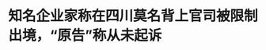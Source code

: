 <!DOCTYPE html>
<html lang="zh-CN">

<head>
    
<title>知名企业家称在四川莫名背上官司被限制出境，“原告”称从未起诉_腾讯新闻</title>
<meta name="keywords" content="周永勇,限制出境,四川,新鸥鹏集团,民事案件,广汉,企业家,法务,法院,德阳市">
<meta name="description" content="大皖新闻讯 日前，知名企业家——新鸥鹏集团创始人周永勇向大皖新闻记者反映，他在四川莫名背上官司，被限制出境，为此他和公司法务部门多次找到当地广汉市人民法院和德阳高新区管委会沟通，但事发至今10个月过去了，此事仍未得到彻底解决，限制措施也未取消。对此，当地法院回应称，周永勇所说的案子已撤销，目前是因为另...">
<meta name="author" content="腾讯网">
<meta name="copyright" content="Copyright 1998 - 2025 Tencent. All Rights Reserved">
<meta property="og:type" content="news" />

<meta property="og:title" content="知名企业家称在四川莫名背上官司被限制出境，“原告”称从未起诉_腾讯新闻" />
<meta property="og:description" content="大皖新闻讯 日前，知名企业家——新鸥鹏集团创始人周永勇向大皖新闻记者反映，他在四川莫名背上官司，被限制出境，为此他和公司法务部门多次找到当地广汉市人民法院和德阳高新区管委会沟通，但事发至今10个月过去了，此事仍未得到彻底解决，限制措施也未取消。对此，当地法院回应称，周永勇所说的案子已撤销，目前是因为另..." />
<meta property="og:url" content="https://news.qq.com/rain/a/20250513A0734W00" />
<meta property="og:image" content="https://inews.gtimg.com/news_ls/O3lYXOtHTcpcQZg0uBjwuemrhvBMp_YgSbMC3QQjJRmikAA_640330/0" />
<meta property="article:author" content="大皖新闻" />
<meta property="article:published_time" content="2025-05-13 17:31:08" />
<meta property="category" content="law" />

<meta name="baidu-site-verification" content="jJeIJ5X7pP" />
    <meta charset="utf-8" />
<meta http-equiv="X-UA-Compatible" content="IE=Edge" />
<meta name="viewport" content="width=device-width, initial-scale=1, shrink-to-fit=no" />
<link rel="dns-prefetch" href="mat1.gtimg.com">
<link rel="dns-prefetch" href="i.news.qq.com">
<link rel="shortcut icon" href="https://mat1.gtimg.com/qqcdn/qqindex2021/favicon.ico">
<script nomodule="true" src="https://mat1.gtimg.com/qqcdn/qqindex2021/common-static/20240515201444/core3-37-1.min.js"></script>
<script>
  try {
    if (!window.IntersectionObserver) {
      var observerScript = document.createElement('script');
      observerScript.src = "https://mat1.gtimg.com/qqcdn/qqindex2021/common-static/20241024141058/intersection-observer-polyfill.js";
      document.head.appendChild(observerScript);
    }
  } catch (error) {}
</script>

<script>
  try {
    if (!Element.prototype.scrollTo) {
      var scrollScript = document.createElement('script');
      scrollScript.src = "https://mat1.gtimg.com/qqcdn/qqindex2021/common-static/20241025153001/scroll-behavior-polyfill.js";
      document.head.appendChild(scrollScript);
    }
  } catch (error) {}
</script>
<script>
  try {
    if ('scrollRestoration' in window.history) {
      window.history.scrollRestoration = 'manual';
    }
    window.isPcClient = Boolean(window.electron) && (
      window.navigator.userAgent.indexOf('pc-client') > 0 ||
      window.navigator.userAgent.indexOf('TencentNews') > 0
    );
  } catch {}
</script>
<script>
  try {
    if (window.isPcClient) {
      var bodyStyle = document.createElement('style');
      bodyStyle.innerText = 'body{ zoom: 0.95 }';
      document.head.appendChild(bodyStyle);
    }
  } catch {}
</script>
<script>
  window.DATA = {"url":"https://view.inews.qq.com/a/20250513A0734W00","article_id":"20250513A0734W00","article_type":"0","title":"知名企业家称在四川莫名背上官司被限制出境，“原告”称从未起诉","desc":"大皖新闻讯 日前，知名企业家——新鸥鹏集团创始人周永勇向大皖新闻记者反映，他在四川莫名背上官司，被限制出境，为此他和公司法务部门多次找到当地广汉市人民法院和德阳高新区管委会沟通，但事发至今10个月过去了，此事仍未得到彻底解决，限制措施也未取消。对此，当地法院回应称，周永勇所说的案子已撤销，目前是因为另...","iNewsRecommendLevel":1,"abstract":"大皖新闻讯 日前，知名企业家——新鸥鹏集团创始人周永勇向大皖新闻记者反映，他在四川莫名背上官司，被限制出境，为此他和公司法务部门多次找到当地广汉市人民法院和德阳高新区管委会沟通，但事发至今10个月过去了，此事仍未得到彻底解决，限制措施也未取消。对此，当地法院回应称，周永勇所说的案子已撤销，目前是因为另...","catalog1":"law","ad_channel_sign":"news","introduction":"","media":"大皖新闻","media_id":"5057826","pubtime":"2025-05-13 17:31:08","comment_id":"8411494781","political":0,"cmsId":"20250513A0734W00","cms_id":"20250513A0734W00","closeAllAd":0,"closeAllFavorite":false,"originContent":{"directory":{"ai_list":[{"desc":"企业家讲述：共管公章被人私自使用，莫名背上官司","link":"AIPOS_0"},{"desc":"原告发声：没有起诉，公司也无用章记录","link":"AIPOS_1"},{"desc":"管委会：因“保交楼”共管公章，没有私自用章和虚构诉讼","link":"AIPOS_2"},{"desc":"法院：已经撤诉，是因新案件被限制出境","link":"AIPOS_3"}],"enable":2,"list":null},"key_points_show":["知名企业家周永勇在四川莫名背上官司，被限制出境，至今已有10个月，此事仍未得到彻底解决。","周永勇表示，原路返回后，他们找到当地广汉市人民法院和德阳高新区管委会沟通，但始终未能解决问题。","然而，当地法院回应称，周永勇所说的案子已撤销，目前是因为另有其他案件未结而被限制出境。","周永勇的代理律师表示，依据相关法律，法院对“未了结民事案件”当事人可采取限制出境措施，但本案事实存疑。","德阳高新区管委会表示，四川省德鸥置业有限公司公章确实是为了“保交楼”，由他们和企业共管，没有私自用章和虚构诉讼。"],"text":"\u003cdiv class=\"rich_media_content\"\u003e\u003cp style=\"text-align: justify\"\u003e\u003cstrong\u003e大皖新闻讯\u003c/strong\u003e  日前，知名企业家——新鸥鹏集团创始人周永勇向大皖新闻记者反映，他在四川莫名背上官司，被限制出境，为此他和公司法务部门多次找到当地广汉市人民法院和德阳高新区管委会沟通，但事发至今10个月过去了，此事仍未得到彻底解决，限制措施也未取消。对此，当地法院回应称，周永勇所说的案子已撤销，目前是因为另有其他案件未结而被限制出境。\u003c/p\u003e\u003cp style=\"text-align: center\" data-exeditor-arbitrary-box=\"image-box\"\u003e\u003c!--IMG_0--\u003e\u003c/p\u003e\u003cp class=\"qqnews_image_desc\" style=\"color: #666; font-size: 14px; text-align: center\"\u003e5月9日，周永勇在机场出境被拦\u003c/p\u003e\u003cp style=\"text-align: justify\"\u003e\u003cstrong\u003e\u003c!--AIPOS_0--\u003e企业家讲述：共管公章被人私自使用，莫名背上官司\u003c/strong\u003e\u003c/p\u003e\u003cp style=\"text-align: justify\"\u003e“太蹊跷了，此前我们根本都不知晓有这个案子的存在，也没收到法院传票。”5月8日，在德阳高新区，大皖新闻记者见到了企业家周永勇， 他介绍，2024年7月，他准备去国外出差，但在重庆江北国际机场被边检人员以“其存在未结民事案件，被广汉市人民法院限制出境”为由拦下，但并未告知具体案件情况，这让他感到有点懵。\u003c!--MID_AD_0--\u003e\u003c!--EOP_0--\u003e\u003c/p\u003e\u003c!--MID_ARTICLE_AD_0--\u003e\u003c!--PARAGRAPH_0--\u003e\u003cp style=\"text-align: justify\"\u003e周永勇告诉记者，原路返回后，他们赶紧委托律师前往法院了解情况，但一无所获，转而又前往出入境管理部门咨询，得到的答复依旧是“存在未结民事案件，被限制出境”。后来几经辗转终于查到2024年7月他在广汉法院有一起“借款合同纠纷案”，不过看了内容后，他和公司法务部门都大跌眼镜。\u003c/p\u003e\u003cp style=\"text-align: center\" data-exeditor-arbitrary-box=\"image-box\"\u003e\u003c!--IMG_1--\u003e\u003c/p\u003e\u003cp class=\"qqnews_image_desc\" style=\"color: #666; font-size: 14px; text-align: center\"\u003e起诉状\u003c/p\u003e\u003cp style=\"text-align: justify\"\u003e新鸥鹏集团法务总监姜翼向记者介绍，在该案中，起诉方和被告方竟然同是集团下属的德阳新鸥鹏文教城项目公司，原告和被告公司法人都是何冰，周永勇也被作为第二被告被自己的公司起诉了。他们找到\u003c!--SECURE_LINK_BEGIN_0--\u003e何冰\u003c!--SECURE_LINK_END_0--\u003e询问他“为什么自己起诉自己”，但对方却明确说不知晓此事，也未曾起诉。\u003c/p\u003e\u003cp style=\"text-align: justify\"\u003e“更让我们感到不解的是，公司公章在我们不知情的情况下被使用了。”姜翼说，因为“保交楼”，该案中原告公司的公章是和德阳高新区管委会共管，正常情况下用章需要双方知情并共同参与，他们查到的起诉状盖上了公章，但公司方面不知晓。后来，在律师介入下，广汉法院才在2025年4月11日以原告未交诉讼费为由撤回起诉。他们本以为此事尘埃落定，没想到过段时间当周永勇准备出境时却发现限制仍未被解除，而原因还是因有民事案件未结。\u003c!--MID_AD_1--\u003e\u003c!--EOP_1--\u003e\u003c/p\u003e\u003c!--MID_ARTICLE_AD_1--\u003e\u003c!--PARAGRAPH_1--\u003e\u003cp style=\"text-align: justify\"\u003e5月9日，为了向记者验证此事，周永勇再次购买了前往境外的机票，当其在重庆江北国际机场过海关时，又一次被拦了下来。“我反复问是什么原因，对方都说是因为我在广汉市人民法院有未结民事案件，被限制出境。”说起此事，周永勇仍感到大惑不解。\u003c/p\u003e\u003cp style=\"text-align: center\" data-exeditor-arbitrary-box=\"image-box\"\u003e\u003c!--IMG_2--\u003e\u003c/p\u003e\u003cp class=\"qqnews_image_desc\" style=\"color: #666; font-size: 14px; text-align: center\"\u003e何冰介绍，他并不知晓此事，公司也没用章记录\u003c/p\u003e\u003cp style=\"text-align: justify\"\u003e\u003cstrong\u003e\u003c!--AIPOS_1--\u003e原告发声：没有起诉，公司也无用章记录\u003c/strong\u003e\u003c/p\u003e\u003cp style=\"text-align: justify\"\u003e姜翼提供的《民事起诉状》显示，该案案由为借款合同纠纷，原告为四川省德鸥置业有限公司，法人为何冰，被告一为重庆渝洲教育产业（集团）有限公司，法人同样为何冰，被告二为周永勇，并盖有原告公司公章，落款时间为2024年7月，右上角还有“四川省广汉市人民法院”字样。\u003c/p\u003e\u003cp style=\"text-align: justify\"\u003e2025年4月11日，广汉市人民法院《\u003c!--SECURE_LINK_BEGIN_1--\u003e民事裁定书\u003c!--SECURE_LINK_END_1--\u003e》显示，对于此案，该院依法予以立案，原告四川省德鸥置业有限公司在该院依法送达交纳诉讼费用通知书后，未在七日内预交案件受理费。依照相关规定，裁定本案按四川省德鸥置业有限公司撤回起诉处理。\u003c/p\u003e\u003cp style=\"text-align: justify\"\u003e5月9日晚，大皖新闻记者在重庆见到了起诉状中提及的关键人物何冰，面对这份起诉状，何冰直言：“我是不知情的，我们是看到起诉状才知道有这个事发生，不是我写的，也不是我们公司写的。”而对于起诉状上的公司公章，何冰也感到纳闷。其介绍，公司公章是由他们和“保交楼”专班共管，存放在德阳高新区规划建设局的保险柜内，正常需要公司和该局共同操作才能打开并使用公章，但起诉状上盖的公章他们并不知情，公司方面也没找到用章记录。\u003c!--MID_AD_2--\u003e\u003c!--EOP_2--\u003e\u003c/p\u003e\u003c!--MID_ARTICLE_AD_2--\u003e\u003c!--PARAGRAPH_2--\u003e\u003cp style=\"text-align: justify\"\u003e何冰表示，他也曾向法院提交了一份其本人签字按手印的情况说明，证明其与公司均不知晓这起诉讼，也没有起诉重庆渝洲教育产业（集团）有限公司和周永勇的意愿。\u003c/p\u003e\u003cp style=\"text-align: justify\"\u003e周永勇的代理律师——北京安剑律师事务所律师周兆成介绍，依据相关法律，法院对“未了结民事案件”当事人可采取限制出境措施，但本案“未了结民事案件”事实存疑。此外，涉案公司印章由企业与管委会共同保管，法院在起诉状不合规，管辖权存在争议的情况下进行立案，也让人有些不理解。\u003c/p\u003e\u003cp style=\"text-align: center\" data-exeditor-arbitrary-box=\"image-box\"\u003e\u003c!--IMG_3--\u003e\u003c/p\u003e\u003cp class=\"qqnews_image_desc\" style=\"color: #666; font-size: 14px; text-align: center\"\u003e印章签收单\u003c/p\u003e\u003cp style=\"text-align: justify\"\u003e\u003cstrong\u003e\u003c!--AIPOS_2--\u003e管委会：因“保交楼”共管公章，没有私自用章和虚构诉讼\u003c/strong\u003e\u003c/p\u003e\u003cp style=\"text-align: justify\"\u003e姜翼向记者提供了一份《印章签收单》，上面提到，四川省德鸥置业有限公司公章签收单位为德阳高新区规划建设局，签收人为陈韬，并明确备注“上述印章存于规建局保险柜中独立柜内，内柜钥匙一把交由新鸥鹏成都区域公司自行保管。用印时，规建局打开保险柜后，新鸥鹏成都区域公司自行打开内柜用印。”落款时间为2022年11月。\u003c!--MID_AD_3--\u003e\u003c!--EOP_3--\u003e\u003c/p\u003e\u003c!--MID_ARTICLE_AD_3--\u003e\u003c!--PARAGRAPH_3--\u003e\u003cp style=\"text-align: justify\"\u003e姜翼还告诉记者，在查询这起案件的过程中，他们了解到该民事诉讼案的委托代理律师来自四川世星律师事务所，律所负责人自称是德阳高新区管委会法律顾问单位。\u003c/p\u003e\u003cp style=\"text-align: justify\"\u003e“这个是不是虚假的好像跟你们也没有什么关系。”5月12日，大皖新闻记者就此联系了该律所负责人唐斌，他如此说道，并让记者“实在要找就找管委会”。\u003c/p\u003e\u003cp style=\"text-align: justify\"\u003e随后，记者来到德阳高新区管委会，见到了规划建设局副局长陈韬，其证实，四川省德鸥置业有限公司公章确实是为了“保交楼”，由他们和企业共管，平时使用时需双方都知晓，并共同操作才能打开保险柜取章，对于该公章在企业不知情情况下被盖在起诉状上这一说法，陈韬表示，这种情况不可能存在，他们也没有私自打开保险柜，使用企业公章。\u003c!--MID_AD_4--\u003e\u003c!--EOP_4--\u003e\u003c/p\u003e\u003c!--MID_ARTICLE_AD_4--\u003e\u003c!--PARAGRAPH_4--\u003e\u003cp style=\"text-align: justify\"\u003e在现场，规划建设局局长袁斌同样表示，他们没有私自打开保险柜使用企业公章，并称，新鸥鹏文教城项目目前还有几千套房未交，政府强力介入后，才保证所有的项目复工，今年将全面交付，在这种情况下他们也是按照相关要求在全力以赴“保交房”，与企业乃至周永勇本人也一直保持着沟通。\u003c/p\u003e\u003cp style=\"text-align: justify\"\u003e“我们是在原则框架内办事。”袁斌介绍，存放公章的保险柜密码都是与企业各掌握一半，无法私自打开，至于企业方面猜测的“可能是管委会为了留人，私自使用企业公章虚构案件，限制周永勇出境”这一情况也不存在，接下来他们也将与周永勇方面进行沟通解释，其他涉诉情况可向广汉市人民法院了解。\u003c/p\u003e\u003cp style=\"text-align: center\" data-exeditor-arbitrary-box=\"image-box\"\u003e\u003c!--IMG_4--\u003e\u003c/p\u003e\u003cp class=\"qqnews_image_desc\" style=\"color: #666; font-size: 14px; text-align: center\"\u003e起诉状上盖的公司公章\u003c/p\u003e\u003cp style=\"text-align: justify\"\u003e\u003cstrong\u003e\u003c!--AIPOS_3--\u003e法院：已经撤诉，是因新案件被限制出境\u003c/strong\u003e\u003c/p\u003e\u003cp style=\"text-align: justify\"\u003e5月12日，大皖新闻记者来到广汉市人民法院，立案庭工作人员称，此前周永勇有一个借款合同纠纷的案子，但已结案，系统内也显示是结案状态。对于企业方面所说的已结案但限制措施仍未取消的情况，该工作人员则让记者向执行局了解。\u003c/p\u003e\u003cp style=\"text-align: justify\"\u003e“他（周永勇）没有被执行的案子。”随后记者又联系执行局询问情况，工作人员根据记者提供的周永勇姓名进行查询后如此答复。\u003c/p\u003e\u003cp style=\"text-align: justify\"\u003e“他在我们法院有3个案子。”广汉市人民法院副院长蒋成刚则告诉大皖新闻记者，周永勇涉及的这3个案子，其中有两个已按撤诉处理，目前还有一个建设工程合同纠纷案，原告是重庆一家公司，被告也是一家公司和周永勇，他现在正是因该案还未结，所以被限制出境。当记者进一步询问该案原告公司名称，对方表示现在记不清。\u003c/p\u003e\u003cp style=\"text-align: justify\"\u003e对于周永勇方面提到的此前借款合同纠纷案是莫名诉讼，蒋成刚说：“这个已经撤诉，也不影响他任何东西，至于是不是虚假的我们法院也没审理，因为他们没交诉讼费，我们就以撤诉处理了。”\u003c/p\u003e\u003cp style=\"text-align: justify\"\u003e蒋成刚也提到，周永勇公司在当地有问题楼盘，涉及几千户，好多业主没拿到房子，已有专班处理，周永勇是公司实控人，“那边需要他配合，他不能一走了之。”蒋成刚说道。\u003c/p\u003e\u003cp style=\"text-align: justify\"\u003e大皖新闻记者  韩喻 孙召军\u003c/p\u003e\u003cp style=\"text-align: justify\"\u003e编辑 崔恒\u003c/p\u003e\u003cdiv powered-by=\"qqnews_ex-editor\"\u003e\u003c/div\u003e\u003cstyle\u003e.rich_media_content{--news-tabel-th-night-color: #444444;--news-font-day-color: #333;--news-font-night-color: #d9d9d9;--news-bottom-distance: 22px}.rich_media_content p:not([data-exeditor-arbitrary-box=image-box]){letter-spacing:.5px;line-height:30px;margin-bottom:var(--news-bottom-distance);word-wrap:break-word}.rich_media_content{color:var(--news-font-day-color);font-size:18px}@media(prefers-color-scheme:dark){body:not([data-weui-theme=light]):not([dark-mode-disable=true]) .rich_media_content p:not([data-exeditor-arbitrary-box=image-box]){letter-spacing:.5px;line-height:30px;margin-bottom:var(--news-bottom-distance);word-wrap:break-word}body:not([data-weui-theme=light]):not([dark-mode-disable=true]) .rich_media_content{color:var(--news-font-night-color)}}.data_color_scheme_dark .rich_media_content p:not([data-exeditor-arbitrary-box=image-box]){letter-spacing:.5px;line-height:30px;margin-bottom:var(--news-bottom-distance);word-wrap:break-word}.data_color_scheme_dark .rich_media_content{color:var(--news-font-night-color)}.data_color_scheme_dark .rich_media_content{font-size:18px}.rich_media_content p[data-exeditor-arbitrary-box=image-box]{margin-bottom:11px}.rich_media_content\u003ediv:not(.qnt-video),.rich_media_content\u003esection{margin-bottom:var(--news-bottom-distance)}.rich_media_content hr{margin-bottom:var(--news-bottom-distance)}.rich_media_content .link_list{margin:0;margin-top:20px;min-height:0!important}.rich_media_content blockquote{background:#f9f9f9;border-left:6px solid #ccc;margin:1.5em 10px;padding:.5em 10px}.rich_media_content blockquote p{margin-bottom:0!important}.data_color_scheme_dark .rich_media_content blockquote{background:#323232}@media(prefers-color-scheme:dark){body:not([data-weui-theme=light]):not([dark-mode-disable=true]) .rich_media_content blockquote{background:#323232}}.rich_media_content ol[data-ex-list]{--ol-start: 1;--ol-list-style-type: decimal;list-style-type:none;counter-reset:olCounter calc(var(--ol-start,1) - 1);position:relative}.rich_media_content ol[data-ex-list]\u003eli\u003e:first-child::before{content:counter(olCounter,var(--ol-list-style-type)) '. ';counter-increment:olCounter;font-variant-numeric:tabular-nums;display:inline-block}.rich_media_content ul[data-ex-list]{--ul-list-style-type: circle;list-style-type:none;position:relative}.rich_media_content ul[data-ex-list].nonUnicode-list-style-type\u003eli\u003e:first-child::before{content:var(--ul-list-style-type) ' ';font-variant-numeric:tabular-nums;display:inline-block;transform:scale(0.5)}.rich_media_content ul[data-ex-list].unicode-list-style-type\u003eli\u003e:first-child::before{content:var(--ul-list-style-type) ' ';font-variant-numeric:tabular-nums;display:inline-block;transform:scale(0.8)}.rich_media_content ol:not([data-ex-list]){padding-left:revert}.rich_media_content ul:not([data-ex-list]){padding-left:revert}.rich_media_content table{display:table;border-collapse:collapse;margin-bottom:var(--news-bottom-distance)}.rich_media_content table th,.rich_media_content table td{word-wrap:break-word;border:1px solid #ddd;white-space:nowrap;padding:2px 5px}.rich_media_content table th{font-weight:700;background-color:#f0f0f0;text-align:left}.rich_media_content table p{margin-bottom:0!important}.data_color_scheme_dark .rich_media_content table th{background:var(--news-tabel-th-night-color)}@media(prefers-color-scheme:dark){body:not([data-weui-theme=light]):not([dark-mode-disable=true]) .rich_media_content table th{background:var(--news-tabel-th-night-color)}}.rich_media_content .qqnews_image_desc,.rich_media_content p[type=om-image-desc]{line-height:20px!important;text-align:center!important;font-size:14px!important;color:#666!important}.rich_media_content div[data-exeditor-arbitrary-box=wrap]:not([data-exeditor-arbitrary-box-special-style]){max-width:100%}.rich_media_content .qqnews-content{--wmfont: 0;--wmcolor: transparent;font-size:var(--wmfont);color:var(--wmcolor);line-height:var(--wmfont)!important;margin-bottom:var(--wmfont)!important}.rich_media_content .qqnews_sign_emphasis{background:#f7f7f7}.rich_media_content .qqnews_sign_emphasis ol{word-wrap:break-word;border:none;color:#5c5c5c;line-height:28px;list-style:none;margin:14px 0 6px;padding:16px 15px 4px}.rich_media_content .qqnews_sign_emphasis p{margin-bottom:12px!important}.rich_media_content .qqnews_sign_emphasis ol\u003eli\u003ep{padding-left:30px}.rich_media_content .qqnews_sign_emphasis ol\u003eli{list-style:none}.rich_media_content .qqnews_sign_emphasis ol\u003eli\u003ep:first-child::before{margin-left:-30px;content:counter(olCounter,decimal) ''!important;counter-increment:olCounter!important;font-variant-numeric:tabular-nums!important;background:#37f;border-radius:2px;color:#fff;font-size:15px;font-style:normal;text-align:center;line-height:18px;width:18px;height:18px;margin-right:12px;position:relative;top:-1px}.data_color_scheme_dark .rich_media_content .qqnews_sign_emphasis{background:#262626}.data_color_scheme_dark .rich_media_content .qqnews_sign_emphasis ol\u003eli\u003ep{color:#a9a9a9}@media(prefers-color-scheme:dark){body:not([data-weui-theme=light]):not([dark-mode-disable=true]) .rich_media_content .qqnews_sign_emphasis{background:#262626}body:not([data-weui-theme=light]):not([dark-mode-disable=true]) .rich_media_content .qqnews_sign_emphasis ol\u003eli\u003ep{color:#a9a9a9}}.rich_media_content h1,.rich_media_content h2,.rich_media_content h3,.rich_media_content h4,.rich_media_content h5,.rich_media_content h6{margin-bottom:var(--news-bottom-distance);font-weight:700}.rich_media_content h1{font-size:20px}.rich_media_content h2,.rich_media_content h3{font-size:19px}.rich_media_content h4,.rich_media_content h5,.rich_media_content h6{font-size:18px}.rich_media_content li:empty{display:none}.rich_media_content ul,.rich_media_content ol{margin-bottom:var(--news-bottom-distance)}.rich_media_content div\u003ep:only-child{margin-bottom:0!important}.rich_media_content .cms-cke-widget-title-wrap p{margin-bottom:0!important}\u003c/style\u003e\u003c/div\u003e","version":"v2"},"originAttribute":{"IMG_0":{"bigOrigUrl":"https://inews.gtimg.com/om_bt/Oz46mnrrto8RboGJL9KrMzDMvafrZ3aGapF81LaTDjp8gAA/0","compressUrl":"https://inews.gtimg.com/om_bt/Oz46mnrrto8RboGJL9KrMzDMvafrZ3aGapF81LaTDjp8gAA/641","desc":"","fullPic":"1","height":481,"imgurl0":"https://inews.gtimg.com/om_bt/Oz46mnrrto8RboGJL9KrMzDMvafrZ3aGapF81LaTDjp8gAA/0","imgurl1000":"https://inews.gtimg.com/om_bt/Oz46mnrrto8RboGJL9KrMzDMvafrZ3aGapF81LaTDjp8gAA/1000","islong":0,"origUrl":"https://inews.gtimg.com/om_bt/Oz46mnrrto8RboGJL9KrMzDMvafrZ3aGapF81LaTDjp8gAA/641","size":141,"style":"display: inline-block; max-width: 100%; width: 700px","thumb":"https://inews.gtimg.com/om_bt/Oz46mnrrto8RboGJL9KrMzDMvafrZ3aGapF81LaTDjp8gAA_181x181s/0","url":"https://inews.gtimg.com/om_bt/Oz46mnrrto8RboGJL9KrMzDMvafrZ3aGapF81LaTDjp8gAA/641","width":641},"IMG_1":{"bigOrigUrl":"https://inews.gtimg.com/om_bt/OHsIAobZutt2Z8Yrxd6oMcqpTdxnz91_3LNYD0D_NiN4IAA/0","compressUrl":"https://inews.gtimg.com/om_bt/OHsIAobZutt2Z8Yrxd6oMcqpTdxnz91_3LNYD0D_NiN4IAA/641","desc":"","fullPic":"1","height":473,"imgurl0":"https://inews.gtimg.com/om_bt/OHsIAobZutt2Z8Yrxd6oMcqpTdxnz91_3LNYD0D_NiN4IAA/0","imgurl1000":"https://inews.gtimg.com/om_bt/OHsIAobZutt2Z8Yrxd6oMcqpTdxnz91_3LNYD0D_NiN4IAA/1000","islong":0,"origUrl":"https://inews.gtimg.com/om_bt/OHsIAobZutt2Z8Yrxd6oMcqpTdxnz91_3LNYD0D_NiN4IAA/641","size":55,"style":"display: inline-block; max-width: 100%; width: 700px","thumb":"https://inews.gtimg.com/om_bt/OHsIAobZutt2Z8Yrxd6oMcqpTdxnz91_3LNYD0D_NiN4IAA_181x181s/0","url":"https://inews.gtimg.com/om_bt/OHsIAobZutt2Z8Yrxd6oMcqpTdxnz91_3LNYD0D_NiN4IAA/641","width":641},"IMG_2":{"bigOrigUrl":"https://inews.gtimg.com/om_bt/OOlGN8Ma2cQn3u3u4PO-oUZVwiAvDYROnn40rN3oLlE6YAA/0","compressUrl":"https://inews.gtimg.com/om_bt/OOlGN8Ma2cQn3u3u4PO-oUZVwiAvDYROnn40rN3oLlE6YAA/641","desc":"","fullPic":"1","height":858,"imgurl0":"https://inews.gtimg.com/om_bt/OOlGN8Ma2cQn3u3u4PO-oUZVwiAvDYROnn40rN3oLlE6YAA/0","imgurl1000":"https://inews.gtimg.com/om_bt/OOlGN8Ma2cQn3u3u4PO-oUZVwiAvDYROnn40rN3oLlE6YAA/1000","islong":0,"origUrl":"https://inews.gtimg.com/om_bt/OOlGN8Ma2cQn3u3u4PO-oUZVwiAvDYROnn40rN3oLlE6YAA/641","size":101,"style":"display: inline-block; max-width: 100%; width: 700px","thumb":"https://inews.gtimg.com/om_bt/OOlGN8Ma2cQn3u3u4PO-oUZVwiAvDYROnn40rN3oLlE6YAA_181x181s/0","url":"https://inews.gtimg.com/om_bt/OOlGN8Ma2cQn3u3u4PO-oUZVwiAvDYROnn40rN3oLlE6YAA/641","width":641},"IMG_3":{"bigOrigUrl":"https://inews.gtimg.com/om_bt/O3npe8nNvcRCjLqL5OUE9BzH78MIKjq0HgFlhyif5dAOQAA/0","compressUrl":"https://inews.gtimg.com/om_bt/O3npe8nNvcRCjLqL5OUE9BzH78MIKjq0HgFlhyif5dAOQAA/641","desc":"","fullPic":"1","height":808,"imgurl0":"https://inews.gtimg.com/om_bt/O3npe8nNvcRCjLqL5OUE9BzH78MIKjq0HgFlhyif5dAOQAA/0","imgurl1000":"https://inews.gtimg.com/om_bt/O3npe8nNvcRCjLqL5OUE9BzH78MIKjq0HgFlhyif5dAOQAA/1000","islong":0,"origUrl":"https://inews.gtimg.com/om_bt/O3npe8nNvcRCjLqL5OUE9BzH78MIKjq0HgFlhyif5dAOQAA/641","size":137,"style":"display: inline-block; max-width: 100%; width: 700px","thumb":"https://inews.gtimg.com/om_bt/O3npe8nNvcRCjLqL5OUE9BzH78MIKjq0HgFlhyif5dAOQAA_181x181s/0","url":"https://inews.gtimg.com/om_bt/O3npe8nNvcRCjLqL5OUE9BzH78MIKjq0HgFlhyif5dAOQAA/641","width":641},"IMG_4":{"bigOrigUrl":"https://inews.gtimg.com/om_bt/OK8SEhaiyEmGIxBcoeD6cz5rIPExEkZkKmEZw7l6h_NcYAA/0","compressUrl":"https://inews.gtimg.com/om_bt/OK8SEhaiyEmGIxBcoeD6cz5rIPExEkZkKmEZw7l6h_NcYAA/641","desc":"","fullPic":"1","height":421,"imgurl0":"https://inews.gtimg.com/om_bt/OK8SEhaiyEmGIxBcoeD6cz5rIPExEkZkKmEZw7l6h_NcYAA/0","imgurl1000":"https://inews.gtimg.com/om_bt/OK8SEhaiyEmGIxBcoeD6cz5rIPExEkZkKmEZw7l6h_NcYAA/1000","islong":0,"origUrl":"https://inews.gtimg.com/om_bt/OK8SEhaiyEmGIxBcoeD6cz5rIPExEkZkKmEZw7l6h_NcYAA/641","size":23,"style":"display: inline-block; max-width: 100%; width: 700px","thumb":"https://inews.gtimg.com/om_bt/OK8SEhaiyEmGIxBcoeD6cz5rIPExEkZkKmEZw7l6h_NcYAA_181x181s/0","url":"https://inews.gtimg.com/om_bt/OK8SEhaiyEmGIxBcoeD6cz5rIPExEkZkKmEZw7l6h_NcYAA/641","width":641}},"selfDeclare":{},"userAddress":"安徽","card":{"chlid":"5057826","chlname":"大皖新闻","desc":"新安晚报官方账号","icon":"https://inews.gtimg.com/om_ls/OPEHdxdjOXt_IxwclR6Zp1R780ZU_TF05sZi9N-fCCfCIAA_200200/0","msgEntry":1,"uin":"ec16fb7131fc2a508ab7c9c2dc8f2895c1","update_frequency":"0","vip_desc":"《新安晚报》社旗下账号","vip_icon_night":"http://inews.gtimg.com/newsapp_ls/0/14876052067/0","vip_place":"left","vip_type":"30012","vip_icon":"http://inews.gtimg.com/newsapp_ls/0/14876051701/0","vip_type_new":"30012","suid":"8QMc339a6YIauQ==","liveInfo":{"roomID":"1410148886","roomStatus":"2","cms_id":"PLV2025032600445600","article_type":"575"},"cpLevel":1},"interationCount":{"like":66,"collect":18,"share":30},"payment_info":{},"article_is_pay":false,"payment_column_info_v1":{"is_column_pay":false,"read_count_all":0},"tag_info_item":null,"contentWordsNum":2613,"extraProperty":{"FeedbackDetailDisableInsert":1,"zanSkinType":""},"relateWelfare":{},"aiSwitch":true,"isOversize":false,"videoArr":[]};
</script>
<script>
  window.channelInfo = {"channelConfig":{"channelNav":[{"_auto_id":"1","active_alien_img":"","alien_img":"","channel_id":"news_news_home","is_local":"0","link":"https://www.qq.com","name_cn":"首页","name_en":"home"},{"_auto_id":"2","active_alien_img":"","alien_img":"","channel_id":"news_news_top","is_local":"0","link":"","name_cn":"要闻","name_en":"news"},{"_auto_id":"4","active_alien_img":"","alien_img":"","channel_id":"news_news_bj","is_local":"1","link":"","name_cn":"北京","name_en":"bj"},{"_auto_id":"5","active_alien_img":"","alien_img":"","channel_id":"news_news_finance","is_local":"0","link":"","name_cn":"财经","name_en":"finance"},{"_auto_id":"6","active_alien_img":"","alien_img":"","channel_id":"news_news_tech","is_local":"0","link":"","name_cn":"科技","name_en":"tech"},{"_auto_id":"7","active_alien_img":"","alien_img":"","channel_id":"tv","is_local":"0","link":"https://v.qq.com/channel/tv/?ptag=qqnews","name_cn":"电视剧","name_en":"tv"},{"_auto_id":"8","active_alien_img":"","alien_img":"","channel_id":"news_news_qa","is_local":"0","link":"","name_cn":"热问","name_en":"qa"},{"_auto_id":"9","active_alien_img":"","alien_img":"","channel_id":"news_news_ent","is_local":"0","link":"","name_cn":"娱乐","name_en":"ent"},{"_auto_id":"10","active_alien_img":"","alien_img":"","channel_id":"variety","is_local":"0","link":"https://v.qq.com/channel/variety/?ptag=qqnews","name_cn":"综艺","name_en":"variety"},{"_auto_id":"11","active_alien_img":"","alien_img":"","channel_id":"news_news_sports","is_local":"0","link":"","name_cn":"体育","name_en":"sports"},{"_auto_id":"13","active_alien_img":"","alien_img":"","channel_id":"news_news_nba","is_local":"0","link":"","name_cn":"NBA","name_en":"nba"},{"_auto_id":"14","active_alien_img":"","alien_img":"","channel_id":"news_news_world","is_local":"0","link":"","name_cn":"国际","name_en":"world"},{"_auto_id":"15","active_alien_img":"","alien_img":"","channel_id":"news_news_mil","is_local":"0","link":"","name_cn":"军事","name_en":"milite"},{"_auto_id":"16","active_alien_img":"","alien_img":"","channel_id":"news_news_auto","is_local":"0","link":"","name_cn":"汽车","name_en":"auto"},{"_auto_id":"17","active_alien_img":"","alien_img":"","channel_id":"news_news_house","is_local":"0","link":"","name_cn":"房产","name_en":"house"},{"_auto_id":"18","active_alien_img":"","alien_img":"","channel_id":"news_news_edu","is_local":"0","link":"","name_cn":"教育","name_en":"edu"},{"_auto_id":"19","active_alien_img":"","alien_img":"","channel_id":"news_news_antip","is_local":"0","link":"","name_cn":"健康","name_en":"health"},{"_auto_id":"20","active_alien_img":"","alien_img":"","channel_id":"news_news_video","is_local":"0","link":"","name_cn":"视频","name_en":"video"},{"_auto_id":"21","active_alien_img":"","alien_img":"","channel_id":"news_news_game","is_local":"0","link":"","name_cn":"游戏","name_en":"games"},{"_auto_id":"22","active_alien_img":"","alien_img":"","channel_id":"news_news_nchupin","is_local":"0","link":"","name_cn":"眼界","name_en":"chupin"},{"_auto_id":"24","active_alien_img":"","alien_img":"","channel_id":"news_news_football","is_local":"0","link":"","name_cn":"足球","name_en":"football"},{"_auto_id":"25","active_alien_img":"","alien_img":"","channel_id":"news_news_kepu","is_local":"0","link":"","name_cn":"科学","name_en":"kepu"},{"_auto_id":"26","active_alien_img":"","alien_img":"","channel_id":"news_news_digi","is_local":"0","link":"","name_cn":"数码","name_en":"digi"},{"_auto_id":"28","active_alien_img":"","alien_img":"","channel_id":"ymzx","is_local":"0","link":"https://gamer.qq.com/v2/cloudgame/game/96897?ichannel=txxwpc0Ftxxwpc1","name_cn":"元梦之星","name_en":"news_news_ymzx"},{"_auto_id":"31","active_alien_img":"","alien_img":"","channel_id":"movie","is_local":"0","link":"https://v.qq.com/channel/movie/?ptag=qqnews","name_cn":"电影","name_en":"movie"},{"_auto_id":"32","active_alien_img":"","alien_img":"","channel_id":"news_news_esport","is_local":"0","link":"","name_cn":"电竞","name_en":"esport"},{"_auto_id":"34","active_alien_img":"","alien_img":"","channel_id":"news_news_history","is_local":"0","link":"","name_cn":"历史","name_en":"history"},{"_auto_id":"35","active_alien_img":"","alien_img":"","channel_id":"news_news_baby","is_local":"0","link":"","name_cn":"育儿","name_en":"baby"},{"_auto_id":"36","active_alien_img":"","alien_img":"","channel_id":"hbjy","is_local":"0","link":"https://gp.qq.com/act/a20250421mnqlx/news.shtml","name_cn":"和平精英","name_en":"news_news_hbjy"},{"_auto_id":"37","active_alien_img":"","alien_img":"","channel_id":"cloud_gamer","is_local":"0","link":"https://gamer.qq.com/?ichannel=txxwpc0Ftxxwpc1","name_cn":"云游戏","name_en":"cloud_gamer"},{"_auto_id":"38","active_alien_img":"","alien_img":"","channel_id":"news_news_lic","is_local":"0","link":"","name_cn":"理财","name_en":"finance_licai"},{"_auto_id":"39","active_alien_img":"","alien_img":"","channel_id":"news_news_istock","is_local":"0","link":"","name_cn":"股票","name_en":"finance_stock"},{"_auto_id":"40","active_alien_img":"","alien_img":"","channel_id":"ren_min_shi_pin","is_local":"0","link":"https://news.qq.com/omn/author/8QMd3Hld74cbujbY?tab=om_video","name_cn":"人民视频","name_en":"ren_min_shi_pin"},{"_auto_id":"41","active_alien_img":"","alien_img":"","channel_id":"news_news_weather","is_local":"0","link":"https://tianqi.qq.com/index.htm","name_cn":"天气","name_en":"weather"}]}};
</script>
<script>
  window.articleConfig = {"rightConfig":[{"_auto_id":"1","category_key":"default","modules":"{\"moduleList\":[{\"title\":\"作者其他文章\",\"id\":\"user_article\"},{\"title\":\"精选视频\",\"id\":\"video_album\",\"videoType\":\"tag\",\"videoId\":\"aUepxrtchGM=\",\"isSticky\":0},{\"title\":\"下载条\",\"id\":\"download_banner\",\"isSticky\":1},{\"title\":\"热点榜\",\"id\":\"hot_rank_list\",\"isSticky\":1},{\"title\":\"广告推广\",\"id\":\"ssp_ad_module\",\"category\":\"ad_ssp\",\"loid\":\"109\",\"isSticky\":1},{\"title\":\"广告推广位\",\"id\":\"c2s_ad_module\",\"category\":\"right_c2s\",\"path\":\"QQcom_all_Rectangle-1|QQcom_all_Rectangle-2|QQcom_all_Rectangle-3\",\"isSticky\":1}]}"},{"_auto_id":"2","category_key":"ent","modules":"{\"moduleList\":[{\"title\":\"作者其他文章\",\"id\":\"user_article\"},{\"title\":\"精选视频\",\"id\":\"video_album\",\"videoType\":\"tag\",\"videoId\":\"aUepxrtchGM=\"},{\"title\":\"下载条\",\"id\":\"download_banner\",\"isSticky\":1},{\"title\":\"热点榜\",\"id\":\"hot_rank_list\",\"isSticky\":1},{\"title\":\"广告推广\",\"id\":\"ssp_ad_module\",\"category\":\"ad_ssp\",\"loid\":\"109\",\"isSticky\":1},{\"title\":\"广告推广\",\"id\":\"ssp_ad_module\",\"category\":\"ad_ssp\",\"loid\":\"117\",\"isSticky\":1}]}"},{"_auto_id":"3","category_key":"game","modules":"{\"moduleList\":[{\"title\":\"作者其他文章\",\"id\":\"user_article\"},{\"title\":\"精选视频\",\"id\":\"video_album\",\"videoType\":\"tag\",\"videoId\":\"aUepxrtchGM=\"},{\"title\":\"热门游戏\",\"id\":\"recommend_game\",\"isSticky\":0},{\"title\":\"下载条\",\"id\":\"download_banner\",\"isSticky\":1},{\"title\":\"热点榜\",\"id\":\"hot_rank_list\",\"isSticky\":1},{\"title\":\"广告推广\",\"id\":\"ssp_ad_module\",\"category\":\"ad_ssp\",\"loid\":\"109\",\"isSticky\":1},{\"title\":\"广告推广位\",\"id\":\"c2s_ad_module\",\"category\":\"right_c2s\",\"path\":\"QQcom_all_Rectangle-1|QQcom_all_Rectangle-2|QQcom_all_Rectangle-3\",\"isSticky\":1}]}"},{"_auto_id":"4","category_key":"tech","modules":"{\"moduleList\":[{\"title\":\"作者其他文章\",\"id\":\"user_article\"},{\"title\":\"精选视频\",\"id\":\"video_album\",\"videoType\":\"tag\",\"videoId\":\"aUepxrtchGM=\"},{\"title\":\"下载条\",\"id\":\"download_banner\",\"isSticky\":1},{\"title\":\"热点榜\",\"id\":\"hot_rank_list\",\"isSticky\":1},{\"title\":\"广告推广\",\"id\":\"ssp_ad_module\",\"category\":\"ad_ssp\",\"loid\":\"109\",\"isSticky\":1},{\"title\":\"广告推广位\",\"id\":\"c2s_ad_module\",\"category\":\"right_c2s\",\"path\":\"QQcom_all_Rectangle-1|QQcom_all_Rectangle-2|QQcom_all_Rectangle-3\",\"isSticky\":1}]}"},{"_auto_id":"5","category_key":"finance","modules":"{\"moduleList\":[{\"title\":\"作者其他文章\",\"id\":\"user_article\"},{\"title\":\"精选视频\",\"id\":\"video_album\",\"videoType\":\"tag\",\"videoId\":\"aUepxrtchGM=\"},{\"title\":\"下载条\",\"id\":\"download_banner\",\"isSticky\":1},{\"title\":\"热点榜\",\"id\":\"hot_rank_list\",\"isSticky\":1},{\"title\":\"广告推广\",\"id\":\"ssp_ad_module\",\"category\":\"ad_ssp\",\"loid\":\"109\",\"isSticky\":1},{\"title\":\"广告推广位\",\"id\":\"c2s_ad_module\",\"category\":\"right_c2s\",\"path\":\"QQcom_all_Rectangle-1|QQcom_all_Rectangle-2|QQcom_all_Rectangle-3\",\"isSticky\":1}]}"},{"_auto_id":"6","category_key":"news","modules":"{\"moduleList\":[{\"title\":\"作者其他文章\",\"id\":\"user_article\"},{\"title\":\"精选视频\",\"id\":\"video_album\",\"videoType\":\"tag\",\"videoId\":\"aUepxrtchGM=\"},{\"title\":\"下载条\",\"id\":\"download_banner\",\"isSticky\":1},{\"title\":\"热点榜\",\"id\":\"hot_rank_list\",\"isSticky\":1},{\"title\":\"广告推广\",\"id\":\"ssp_ad_module\",\"category\":\"ad_ssp\",\"loid\":\"109\",\"isSticky\":1},{\"title\":\"广告推广位\",\"id\":\"c2s_ad_module\",\"category\":\"right_c2s\",\"path\":\"QQcom_all_Rectangle-1|QQcom_all_Rectangle-2|QQcom_all_Rectangle-3\",\"isSticky\":1}]}"},{"_auto_id":"7","category_key":"fashion","modules":"{\"moduleList\":[{\"title\":\"作者其他文章\",\"id\":\"user_article\"},{\"title\":\"精选视频\",\"id\":\"video_album\",\"videoType\":\"tag\",\"videoId\":\"aUepxrtchGM=\"},{\"title\":\"下载条\",\"id\":\"download_banner\",\"isSticky\":1},{\"title\":\"热点榜\",\"id\":\"hot_rank_list\",\"isSticky\":1},{\"title\":\"广告推广\",\"id\":\"ssp_ad_module\",\"category\":\"ad_ssp\",\"loid\":\"109\",\"isSticky\":1},{\"title\":\"广告推广位\",\"id\":\"c2s_ad_module\",\"category\":\"right_c2s\",\"path\":\"QQcom_all_Rectangle-1|QQcom_all_Rectangle-2|QQcom_all_Rectangle-3\",\"isSticky\":1}]}"},{"_auto_id":"8","category_key":"sports","modules":"{\"moduleList\":[{\"title\":\"作者其他文章\",\"id\":\"user_article\"},{\"title\":\"精选视频\",\"id\":\"video_album\",\"videoType\":\"tag\",\"videoId\":\"aUepxrtchGM=\"},{\"title\":\"下载条\",\"id\":\"download_banner\",\"isSticky\":1},{\"title\":\"热点榜\",\"id\":\"hot_rank_list\",\"isSticky\":1},{\"title\":\"广告推广\",\"id\":\"ssp_ad_module\",\"category\":\"ad_ssp\",\"loid\":\"109\",\"isSticky\":1},{\"title\":\"广告推广位\",\"id\":\"c2s_ad_module\",\"category\":\"right_c2s\",\"path\":\"QQcom_all_Rectangle-1|QQcom_all_Rectangle-2|QQcom_all_Rectangle-3\",\"isSticky\":1}]}"},{"_auto_id":"9","category_key":"health","modules":"{\"moduleList\":[{\"title\":\"作者其他文章\",\"id\":\"user_article\"},{\"title\":\"精选视频\",\"id\":\"video_album\",\"videoType\":\"tag\",\"videoId\":\"aUepxrtchGM=\"},{\"title\":\"下载条\",\"id\":\"download_banner\",\"isSticky\":1},{\"title\":\"热点榜\",\"id\":\"hot_rank_list\",\"isSticky\":1},{\"title\":\"广告推广\",\"id\":\"ssp_ad_module\",\"category\":\"ad_ssp\",\"loid\":\"109\",\"isSticky\":1},{\"title\":\"广告推广位\",\"id\":\"c2s_ad_module\",\"category\":\"right_c2s\",\"path\":\"QQcom_all_Rectangle-1|QQcom_all_Rectangle-2|QQcom_all_Rectangle-3\",\"isSticky\":1}]}"},{"_auto_id":"10","category_key":"nba","modules":"{\"moduleList\":[{\"title\":\"作者其他文章\",\"id\":\"user_article\"},{\"title\":\"精选视频\",\"id\":\"video_album\",\"videoType\":\"tag\",\"videoId\":\"aUepxrtchGM=\"},{\"title\":\"下载条\",\"id\":\"download_banner\",\"isSticky\":1},{\"title\":\"热点榜\",\"id\":\"hot_rank_list\",\"isSticky\":1},{\"title\":\"广告推广\",\"id\":\"ssp_ad_module\",\"category\":\"ad_ssp\",\"loid\":\"109\",\"isSticky\":1},{\"title\":\"广告推广位\",\"id\":\"c2s_ad_module\",\"category\":\"right_c2s\",\"path\":\"QQcom_all_Rectangle-1|QQcom_all_Rectangle-2|QQcom_all_Rectangle-3\",\"isSticky\":1}]}"},{"_auto_id":"11","category_key":"edu","modules":"{\"moduleList\":[{\"title\":\"作者其他文章\",\"id\":\"user_article\"},{\"title\":\"精选视频\",\"id\":\"video_album\",\"videoType\":\"tag\",\"videoId\":\"aUWpxLNdg2c=\"},{\"title\":\"下载条\",\"id\":\"download_banner\",\"isSticky\":1},{\"title\":\"热点榜\",\"id\":\"hot_rank_list\",\"isSticky\":1},{\"title\":\"广告推广\",\"id\":\"ssp_ad_module\",\"category\":\"ad_ssp\",\"loid\":\"109\",\"isSticky\":1},{\"title\":\"广告推广位\",\"id\":\"c2s_ad_module\",\"category\":\"right_c2s\",\"path\":\"QQcom_all_Rectangle-1|QQcom_all_Rectangle-2|QQcom_all_Rectangle-3\",\"isSticky\":1}]}"},{"_auto_id":"12","category_key":"ad","modules":"{\"moduleList\":[{\"title\":\"广告推广\",\"id\":\"ssp_ad_module\",\"category\":\"ad_ssp\",\"loid\":\"109\",\"isSticky\":1},{\"title\":\"广告推广位\",\"id\":\"c2s_ad_module\",\"category\":\"right_c2s\",\"path\":\"QQcom_all_Rectangle-1|QQcom_all_Rectangle-2|QQcom_all_Rectangle-3\",\"isSticky\":1}]}"}],"tonglanAdConfig":[{"_auto_id":"1","modules":"{\"moduleList\":[{\"title\":\"广告推广位\",\"id\":\"top\",\"category\":\"top_c2s\",\"path\":\"QQcom_all_Width1-1\"},{\"title\":\"广告推广位\",\"id\":\"bottom\",\"category\":\"bottom_c2s\",\"path\":\"QQcom_all_Width1-2\"}]}"}],"bottomConfig":[],"videoAdConfig":[{"_auto_id":"1","normal_time":"10","switch":"1","video_count":"0","video_time":"0"}],"rightGameConfig":[{"_auto_id":"2","desc":"连续登录送游戏钻石，群雄共聚称霸沙城","icon":"https://inews.gtimg.com/newsapp_bt/0/0627161037914_3816/0","link":"https://s.iwan.qq.com/opengame/tenvideo/index.html?hidestatusbar=1&hidetitlebar=1&immersive=1&syswebview=1&landscape=1&gameid=49085&url=https%3A%2F%2Fgz-file.91ninthpalace.com%2Fwzzx%2Findex_tencent_iwan.html%20&ref_ele=90015","name":"王者之心2"},{"_auto_id":"3","desc":"上线送VIP！万人同屏横扫沙城","icon":"https://inews.gtimg.com/newsapp_bt/0/0627155752146_4584/0","link":"https://s.iwan.qq.com/opengame/tenvideo/index.html?hidestatusbar=1&hidetitlebar=1&immersive=1&landscape=1&syswebview=1&gameid=47203&url=https%3A%2F%2Fcqss2login.bigrnet.com%2Fiwan%2Fh5%2Fplay%2Floading&ref_ele=90015","name":"传奇盛世"},{"_auto_id":"4","desc":"超高爆率，经典玩法","icon":"https://inews.gtimg.com/newsapp_bt/0/0627160641137_9103/0","link":"https://s.iwan.qq.com/opengame/tenvideo/index.html?hidestatusbar=1&hidetitlebar=1&immersive=1&syswebview=1&gameid=43803&url=https%3A%2F%2Fsdk.mxzgame.com%2FGames%2Fportal%2F108337%2FTXVApp&ref_ele=90015","name":"新不良人"},{"_auto_id":"6","desc":"超多福利登录即领，海量游戏任你畅玩","icon":"https://inews.gtimg.com/newsapp_bt/0/111315495935_3595/0","link":"https://dldir3.qq.com/minigamefile/webdownloads/QQGameMini_silent_1002020001_cid0.exe","name":"QQ游戏大厅"},{"_auto_id":"7","desc":"纯正经典玩法，欢乐挑战赛火热来袭","icon":"https://inews.gtimg.com/newsapp_bt/0/070918050891_4971/0","link":"https://minigame.qq.com/h5game_frame_test/?appid=200904&ifid=1502020001","name":"欢乐斗地主"},{"_auto_id":"8","desc":"新服大放送，享赚你就来","icon":"https://inews.gtimg.com/newsapp_bt/0/0627154608860_7318/0","link":"https://s.iwan.qq.com/opengame/tenvideo/index.html?hidestatusbar=1&hidetitlebar=1&immersive=1&syswebview=1&landscape=1&gameid=43403&url=https%3A%2F%2Flogin-wxxyx2-bzsc.jikewan.com%2Fgame%2Fcqtxvideo.html&ref_ele=90015","name":"百战沙城"},{"_auto_id":"9","desc":"全新极速版本爽玩！送新武魂转换卡","icon":"https://inews.gtimg.com/newsapp_bt/0/1016115936984_7153/0","link":"https://s.iwan.qq.com/opengame/tenvideo/index.html?hidestatusbar=1&hidetitlebar=1&immersive=1&syswebview=1&gameid=51477&url=https%3A%2F%2Fh5sdk.cdqcwl.com%2Fsdk%2Ftxaiwandefault%2Fce43a6806214ed5b3e2227ca7e99e27a%2F2231&ref_ele=90015","name":"斗罗大陆"},{"_auto_id":"10","desc":"原汁原味，正版授权","icon":"https://inews.gtimg.com/newsapp_bt/0/0627160844946_1794/0","link":"https://s.iwan.qq.com/opengame/tenvideo/index.html?hidetitlebar=1&immersive=1&syswebview=1&landscape=1&gameid=37275&url=https%3A%2F%2Fsdk.mxzgame.com%2FGames%2Fportal%2F100211%2FTXVApp&ref_ele=90015","name":"原始传奇"},{"_auto_id":"11","desc":"登录领神秘巨星，打造巅峰阵容","icon":"https://inews.gtimg.com/newsapp_bt/0/0701170959368_8122/0","link":"https://s.iwan.qq.com/opengame/tenvideo/index.html?hidestatusbar=1&hidetitlebar=1&immersive=1&syswebview=1&gameid=40591&url=https%3A%2F%2Frh.diaigame.com%2Fh5plat%2Fplay%2Fpackage_code%2FP0012462&ref_ele=90015","name":"巅峰冠军足球"},{"_auto_id":"12","desc":"赛季制实时PVP联机对战","icon":"https://inews.gtimg.com/newsapp_bt/0/0701165259701_7142/0","link":"https://s.iwan.qq.com/opengame/tenvideo/index.html?hidestatusbar=1&hidetitlebar=1&immersive=1&syswebview=1&gameid=49634&url=https%3A%2F%2Ffootball.shenshoucdn.com%2Ffootball_new%2Fh5%2Ftxsp%2Findex.html&ref_ele=90015","name":"球场风云"},{"_auto_id":"13","desc":"专注超爽打宝体验","icon":"https://inews.gtimg.com/newsapp_bt/0/0627154956673_3154/0","link":"https://s.iwan.qq.com/opengame/tenvideo/index.html?hidestatusbar=1&hidetitlebar=1&immersive=1&syswebview=1&gameid=41057&url=https%3A%2F%2Fh5apily.fire2333.com%2Fh5sdk%2Ftxshipin%2Findex%2F3200222%2F3200112&ref_ele=90015","name":"传奇至尊"},{"_auto_id":"16","desc":"火爆新服，福利满满","icon":"https://inews.gtimg.com/newsapp_bt/0/0701171307639_4759/0","link":"https://s.iwan.qq.com/opengame/tenvideo/index.html?hidestatusbar=1&hidetitlebar=1&immersive=1&syswebview=1&gameid=50335&url=https%3A%2F%2Fh5-union-cdn.pptgame.cn%2Findex.html%3Ftx_package_id%3D10202%20&ref_ele=90015","name":"火源战纪"},{"_auto_id":"17","desc":"魔幻风格，超大场面","icon":"https://inews.gtimg.com/newsapp_bt/0/0701171500721_6895/0","link":"https://s.iwan.qq.com/opengame/tenvideo/index.html?hidestatusbar=1&hidetitlebar=1&immersive=1&syswebview=1&gameid=33112&url=https%3A%2F%2Fcsjs-tx.ebibi.com%2Fgame%2Fh5iwan-wwzs%2Fmain%2Findex.html&ref_ele=90015","name":"万王之神"},{"_auto_id":"19","desc":"经典神话背景，高清细腻画质","icon":"https://inews.gtimg.com/newsapp_bt/0/0709181543493_4955/0","link":"https://s.iwan.qq.com/opengame/tenvideo/index.html?hidestatusbar=1&hidetitlebar=1&immersive=1&syswebview=1&gameid=39686&url=https%3A%2F%2Fsdk.gz.1253361160.clb.myqcloud.com%2FGames%2Fportal%2F108311%2FTXVApp&ref_ele=90015","name":"凡人神将传"}]};
</script>
<script src="https://mat1.gtimg.com/www/js/emonitor/custom_ed041a23.js" charset="utf-8"></script>
<script>
  try {
    window.emonitorIns = emonitor.create({
      name: 'newsqq_normalArticle',
      atta: {
        name: 'newsqq',
      },
      mode: '007',
    });
  } catch (err) {
    console.warn(err);
  }
</script>
<link href="https://mat1.gtimg.com/qqcdn/qqindex2021/common-static/hel/qqnews-pc-dc_20250509063039/static/css/static.css" rel="stylesheet">

<script>window.__HEL_PRESET_META__={"qqnews-pc-components":{"app":{"id":1366,"name":"qqnews-pc-components","app_group_name":"qqnews-pc-components","proj_ver":{"map":{},"utime":0},"online_version":"qqnews-pc-components_20250512030958","build_version":"qqnews-pc-components_20250513022238","update_at":"2025-05-13T06:23:28.000Z","desc":"set by [init], from container [formal.pc.dc.tj100998] worker [0]"},"version":{"sub_app_name":"qqnews-pc-components","sub_app_version":"qqnews-pc-components_20250513022238","src_map":{"webDirPath":"https://mat1.gtimg.com/qqcdn/qqindex2021/common-static/hel/qqnews-pc-components_20250513022238","htmlIndexSrc":"https://mat1.gtimg.com/qqcdn/qqindex2021/common-static/hel/qqnews-pc-components_20250513022238/index.html","extractMode":"all","iframeSrc":"","chunkCssSrcList":["https://mat1.gtimg.com/qqcdn/qqindex2021/common-static/hel/qqnews-pc-components_20250513022238/static/css/index.css"],"chunkJsSrcList":["https://mat1.gtimg.com/qqcdn/qqindex2021/common-static/hel/qqnews-pc-components_20250513022238/static/js/index.js"],"staticCssSrcList":[],"staticJsSrcList":["https://mat1.gtimg.com/qqcdn/qqindex2021/static/20231212123233/react.production.min.js","https://mat1.gtimg.com/qqcdn/qqindex2021/static/20231212123233/react-dom.production.min.js","https://mat1.gtimg.com/qqcdn/qqindex2021/common-static/hel/hel-base-v16.js"],"relativeCssSrcList":[],"relativeJsSrcList":[],"privCssSrcList":[],"srvModSrcList":[],"headAssetList":[{"tag":"staticScript","append":false,"attrs":{"src":"https://mat1.gtimg.com/qqcdn/qqindex2021/static/20231212123233/react.production.min.js"}},{"tag":"staticScript","append":false,"attrs":{"src":"https://mat1.gtimg.com/qqcdn/qqindex2021/static/20231212123233/react-dom.production.min.js"}},{"tag":"staticScript","append":false,"attrs":{"src":"https://mat1.gtimg.com/qqcdn/qqindex2021/common-static/hel/hel-base-v16.js"}},{"tag":"script","append":true,"attrs":{"src":"https://mat1.gtimg.com/qqcdn/qqindex2021/common-static/hel/qqnews-pc-components_20250513022238/static/js/index.js","defer":""}},{"tag":"link","append":true,"attrs":{"href":"https://mat1.gtimg.com/qqcdn/qqindex2021/common-static/hel/qqnews-pc-components_20250513022238/static/css/index.css","rel":"stylesheet"}}],"bodyAssetList":[]},"update_at":"2025-05-13T06:23:28.000Z","create_at":"2025-05-13T06:23:28.000Z","_worker_id":"0","_is_backup":true}}}</script>
<script>window.__VIEW_PATH__="article.ejs";</script>
</head>

<body id="dc-normal-body">
  <div id="top-nav"></div>
  <div id="topAd"></div>
  <div class="qqweb-pc-content ">
    <div class="content-left">
      <div class="content">
        <div class="left-tool" id="left-tool"></div>
                <div class="content-article">
            <div id="article-column-tag"></div>
            <h1>知名企业家称在四川莫名背上官司被限制出境，“原告”称从未起诉</h1>
            <div id="article-author"></div>
            <div id="article-content"></div>
          <div id="article-status"></div>
          <div id="relate-question"></div>
          <div class="recommend-con" id="ArticleBottom"></div>
        </div>
      </div>
      <div id="article-comment"></div>
      <div id="recommend"></div>
      <div id="bottomAd"></div>
      <div id="article-footer"></div>
    </div>
    <div id="content-right" class="content-right"></div>
  </div>
  <div id="go-top"></div>
  <script>
    var navDom = document.getElementById('top-nav');
    if (window.isPcClient && navDom) {
      navDom.style.height = '0';
    }
  </script>
    <script type="text/javascript">
  var TIME_BEFORE_LOAD_CRYSTAL = Date.now();
</script>
<script src="https://mat1.gtimg.com/qqcdn/qqindex2021/advertisement/qqdc/crystal.202504291215.min.js" id="l_qq_com"></script>
<script type="text/javascript">
  if (typeof crystal === 'undefined' && Math.random() <= 1) {
    (function() {
      var TIME_AFTER_LOAD_CRYSTAL = Date.now();
      var img = new Image(1, 1);
      img.src = "//dp3.qq.com/qqcom/?adb=1&dm=new&err=1002&blockjs=" + (TIME_AFTER_LOAD_CRYSTAL - TIME_BEFORE_LOAD_CRYSTAL);
    })();
  }
</script>
    <iframe style="display: none;" src="https://i.news.qq.com/web_backend/getWebPacUid"></iframe>
<script src="https://mat1.gtimg.com/qqcdn/qqindex2021/common-static/20240805160928/react.production.min.js"></script>
<script src="https://mat1.gtimg.com/qqcdn/qqindex2021/common-static/20240805160928/react-dom.production.min.js"></script>
<script src="https://mat1.gtimg.com/qqcdn/qqindex2021/common-static/20241018171503/universal-report.min.js"></script>
<script defer type="text/javascript" src="https://mat1.gtimg.com/qqcdn/qqindex2021/libs/barrier/aria.js?appid=9327b8b06379d9d1728bbfbe2025ef9c" charset="utf-8"></script>
<script defer src="https://t.captcha.qq.com/TCaptcha.js"></script>
<script>document.cookie="hel_err=;path=/;";</script>
<script src="https://mat1.gtimg.com/qqcdn/qqindex2021/common-static/hel/hel-base-v16.js"></script>
<script src="https://mat1.gtimg.com/qqcdn/qqindex2021/common-static/hel/qqnews-pc-hel-entry_20250117174052/static/js/index.js"></script>
<link rel="preload" href="https://mat1.gtimg.com/qqcdn/qqindex2021/common-static/hel/qqnews-pc-dc_20250509063039/static/js/static.js" as="script">
<link rel="preload" href="https://mat1.gtimg.com/qqcdn/qqindex2021/common-static/hel/qqnews-pc-components_20250513022238/static/js/index.js" as="script">
<script>window.loadProject("https://mat1.gtimg.com/qqcdn/qqindex2021/common-static/hel/qqnews-pc-dc_20250509063039/static/js/static.js");</script>
<iframe id="videoFrame" style="display: none;" src="https://video.qq.com/cookie/sync_qqnews.html"></iframe>
</body>

</html>
